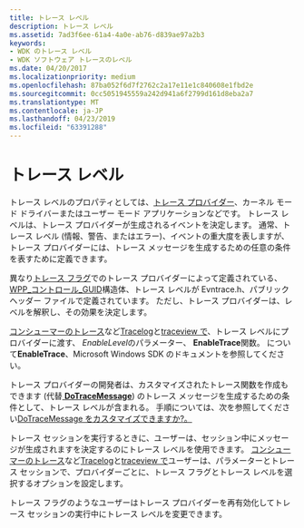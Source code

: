 ```yaml
---
title: トレース レベル
description: トレース レベル
ms.assetid: 7ad3f6ee-61a4-4a0e-ab76-d839ae97a2b3
keywords:
- WDK のトレース レベル
- WDK ソフトウェア トレースのレベル
ms.date: 04/20/2017
ms.localizationpriority: medium
ms.openlocfilehash: 87ba052f6d7f2762c2a17e11e1c840608e1fbd2e
ms.sourcegitcommit: 0cc5051945559a242d941a6f2799d161d8eba2a7
ms.translationtype: MT
ms.contentlocale: ja-JP
ms.lasthandoff: 04/23/2019
ms.locfileid: "63391288"
---
```

# <a name="trace-level"></a>トレース レベル


トレース レベルのプロパティとしては、[トレース プロバイダー](trace-provider.md)、カーネル モード ドライバーまたはユーザー モード アプリケーションなどです。 トレース レベルは、トレース プロバイダーが生成されるイベントを決定します。 通常、トレース レベル (情報、警告、またはエラー)、イベントの重大度を表しますが、トレース プロバイダーには、トレース メッセージを生成するための任意の条件を表すために定義できます。

異なり[トレース フラグ](trace-flags.md)でのトレース プロバイダーによって定義されている、 [WPP\_コントロール\_GUID](https://msdn.microsoft.com/library/windows/hardware/ff556186)構造体、トレース レベルが Evntrace.h、パブリック ヘッダー ファイルで定義されています。 ただし、トレース プロバイダーは、レベルを解釈し、その効果を決定します。

[コンシューマーのトレース](trace-consumer.md)など[Tracelog](tracelog.md)と[traceview で](traceview.md)、トレース レベルにプロバイダーに渡す、 *EnableLevel*のパラメーター、 **EnableTrace**関数。 について**EnableTrace**、Microsoft Windows SDK のドキュメントを参照してください。

トレース プロバイダーの開発者は、カスタマイズされたトレース関数を作成もできます (代替[ **DoTraceMessage**](https://msdn.microsoft.com/library/windows/hardware/ff544918)) のトレース メッセージを生成するための条件として、トレース レベルが含まれる。 手順については、次を参照してください[DoTraceMessage をカスタマイズできますか?。](can-i-customize-dotracemessage-.md)

トレース セッションを実行するときに、ユーザーは、セッション中にメッセージが生成されますを決定するのにトレース レベルを使用できます。 [コンシューマーのトレース](trace-consumer.md)など[Tracelog](tracelog.md)と[traceview で](traceview.md)ユーザーは、パラメーターとトレース セッションで、プロバイダーごとに、トレース フラグとトレース レベルを選択するオプションを設定します。

トレース フラグのようなユーザーはトレース プロバイダーを再有効化してトレース セッションの実行中にトレース レベルを変更できます。

 

 





